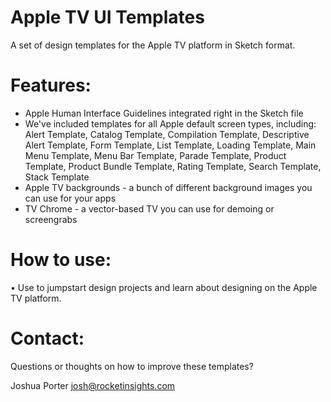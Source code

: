 # Apple TV UI Templates
A set of design templates for the Apple TV platform in Sketch format. 

# Features: 

* Apple Human Interface Guidelines integrated right in the Sketch file
* We've included templates for all Apple default screen types, including: Alert Template, Catalog Template, Compilation Template, Descriptive Alert Template, Form Template, List Template, Loading Template, Main Menu Template, Menu Bar Template, Parade Template, Product Template, Product Bundle Template, Rating Template, Search Template, Stack Template
* Apple TV backgrounds - a bunch of different background images you can use for your apps
* TV Chrome - a vector-based TV you can use for demoing or screengrabs

# How to use: 

• Use to jumpstart design projects and learn about designing on the Apple TV platform. 

# Contact:

Questions or thoughts on how to improve these templates? 

Joshua Porter
josh@rocketinsights.com

